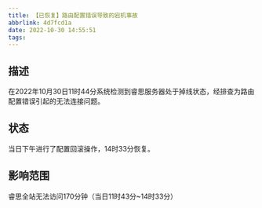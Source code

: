 ```yaml
---
title: 【已恢复】路由配置错误导致的宕机事故
abbrlink: 4d7fcd1a
date: 2022-10-30 14:55:51
tags:
---
```


## 描述

在2022年10月30日11时44分系统检测到睿思服务器处于掉线状态，经排查为路由配置错误引起的无法连接问题。

## 状态

当日下午进行了配置回滚操作，14时33分恢复。

## 影响范围

睿思全站无法访问170分钟（当日11时43分~14时33分）